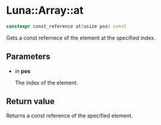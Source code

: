 # Luna::Array::at

```c++
constexpr const_reference at(usize pos) const
```

Gets a const refernece of the element at the specified index. 



## Parameters
* *in* **pos**

    The index of the element. 

## Return value
Returns a const reference of the specified element. 

